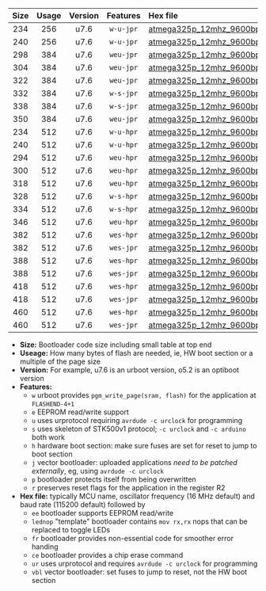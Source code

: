 |Size|Usage|Version|Features|Hex file|
|:-:|:-:|:-:|:-:|:--|
|234|256|u7.6|`w-u-jpr`|[atmega325p_12mhz_9600bps_ur_vbl.hex](https://raw.githubusercontent.com/stefanrueger/urboot/main/atmega325p_12mhz_9600bps_ur_vbl.hex)|
|240|256|u7.6|`w-u-jpr`|[atmega325p_12mhz_9600bps_lednop_ur_vbl.hex](https://raw.githubusercontent.com/stefanrueger/urboot/main/atmega325p_12mhz_9600bps_lednop_ur_vbl.hex)|
|298|384|u7.6|`weu-jpr`|[atmega325p_12mhz_9600bps_ee_ur_vbl.hex](https://raw.githubusercontent.com/stefanrueger/urboot/main/atmega325p_12mhz_9600bps_ee_ur_vbl.hex)|
|304|384|u7.6|`weu-jpr`|[atmega325p_12mhz_9600bps_ee_lednop_ur_vbl.hex](https://raw.githubusercontent.com/stefanrueger/urboot/main/atmega325p_12mhz_9600bps_ee_lednop_ur_vbl.hex)|
|322|384|u7.6|`weu-jpr`|[atmega325p_12mhz_9600bps_ee_lednop_fr_ur_vbl.hex](https://raw.githubusercontent.com/stefanrueger/urboot/main/atmega325p_12mhz_9600bps_ee_lednop_fr_ur_vbl.hex)|
|332|384|u7.6|`w-s-jpr`|[atmega325p_12mhz_9600bps_vbl.hex](https://raw.githubusercontent.com/stefanrueger/urboot/main/atmega325p_12mhz_9600bps_vbl.hex)|
|338|384|u7.6|`w-s-jpr`|[atmega325p_12mhz_9600bps_lednop_vbl.hex](https://raw.githubusercontent.com/stefanrueger/urboot/main/atmega325p_12mhz_9600bps_lednop_vbl.hex)|
|350|384|u7.6|`weu-jpr`|[atmega325p_12mhz_9600bps_ee_lednop_fr_ce_ur_vbl.hex](https://raw.githubusercontent.com/stefanrueger/urboot/main/atmega325p_12mhz_9600bps_ee_lednop_fr_ce_ur_vbl.hex)|
|234|512|u7.6|`w-u-hpr`|[atmega325p_12mhz_9600bps_ur.hex](https://raw.githubusercontent.com/stefanrueger/urboot/main/atmega325p_12mhz_9600bps_ur.hex)|
|240|512|u7.6|`w-u-hpr`|[atmega325p_12mhz_9600bps_lednop_ur.hex](https://raw.githubusercontent.com/stefanrueger/urboot/main/atmega325p_12mhz_9600bps_lednop_ur.hex)|
|294|512|u7.6|`weu-hpr`|[atmega325p_12mhz_9600bps_ee_ur.hex](https://raw.githubusercontent.com/stefanrueger/urboot/main/atmega325p_12mhz_9600bps_ee_ur.hex)|
|300|512|u7.6|`weu-hpr`|[atmega325p_12mhz_9600bps_ee_lednop_ur.hex](https://raw.githubusercontent.com/stefanrueger/urboot/main/atmega325p_12mhz_9600bps_ee_lednop_ur.hex)|
|318|512|u7.6|`weu-hpr`|[atmega325p_12mhz_9600bps_ee_lednop_fr_ur.hex](https://raw.githubusercontent.com/stefanrueger/urboot/main/atmega325p_12mhz_9600bps_ee_lednop_fr_ur.hex)|
|328|512|u7.6|`w-s-hpr`|[atmega325p_12mhz_9600bps.hex](https://raw.githubusercontent.com/stefanrueger/urboot/main/atmega325p_12mhz_9600bps.hex)|
|334|512|u7.6|`w-s-hpr`|[atmega325p_12mhz_9600bps_lednop.hex](https://raw.githubusercontent.com/stefanrueger/urboot/main/atmega325p_12mhz_9600bps_lednop.hex)|
|346|512|u7.6|`weu-hpr`|[atmega325p_12mhz_9600bps_ee_lednop_fr_ce_ur.hex](https://raw.githubusercontent.com/stefanrueger/urboot/main/atmega325p_12mhz_9600bps_ee_lednop_fr_ce_ur.hex)|
|382|512|u7.6|`wes-hpr`|[atmega325p_12mhz_9600bps_ee.hex](https://raw.githubusercontent.com/stefanrueger/urboot/main/atmega325p_12mhz_9600bps_ee.hex)|
|382|512|u7.6|`wes-jpr`|[atmega325p_12mhz_9600bps_ee_vbl.hex](https://raw.githubusercontent.com/stefanrueger/urboot/main/atmega325p_12mhz_9600bps_ee_vbl.hex)|
|388|512|u7.6|`wes-hpr`|[atmega325p_12mhz_9600bps_ee_lednop.hex](https://raw.githubusercontent.com/stefanrueger/urboot/main/atmega325p_12mhz_9600bps_ee_lednop.hex)|
|388|512|u7.6|`wes-jpr`|[atmega325p_12mhz_9600bps_ee_lednop_vbl.hex](https://raw.githubusercontent.com/stefanrueger/urboot/main/atmega325p_12mhz_9600bps_ee_lednop_vbl.hex)|
|418|512|u7.6|`wes-hpr`|[atmega325p_12mhz_9600bps_ee_lednop_fr.hex](https://raw.githubusercontent.com/stefanrueger/urboot/main/atmega325p_12mhz_9600bps_ee_lednop_fr.hex)|
|418|512|u7.6|`wes-jpr`|[atmega325p_12mhz_9600bps_ee_lednop_fr_vbl.hex](https://raw.githubusercontent.com/stefanrueger/urboot/main/atmega325p_12mhz_9600bps_ee_lednop_fr_vbl.hex)|
|460|512|u7.6|`wes-hpr`|[atmega325p_12mhz_9600bps_ee_lednop_fr_ce.hex](https://raw.githubusercontent.com/stefanrueger/urboot/main/atmega325p_12mhz_9600bps_ee_lednop_fr_ce.hex)|
|460|512|u7.6|`wes-jpr`|[atmega325p_12mhz_9600bps_ee_lednop_fr_ce_vbl.hex](https://raw.githubusercontent.com/stefanrueger/urboot/main/atmega325p_12mhz_9600bps_ee_lednop_fr_ce_vbl.hex)|

- **Size:** Bootloader code size including small table at top end
- **Useage:** How many bytes of flash are needed, ie, HW boot section or a multiple of the page size
- **Version:** For example, u7.6 is an urboot version, o5.2 is an optiboot version
- **Features:**
  + `w` urboot provides `pgm_write_page(sram, flash)` for the application at `FLASHEND-4+1`
  + `e` EEPROM read/write support
  + `u` uses urprotocol requiring `avrdude -c urclock` for programming
  + `s` uses skeleton of STK500v1 protocol; `-c urclock` and `-c arduino` both work
  + `h` hardware boot section: make sure fuses are set for reset to jump to boot section
  + `j` vector bootloader: uploaded applications *need to be patched externally*, eg, using `avrdude -c urclock`
  + `p` bootloader protects itself from being overwritten
  + `r` preserves reset flags for the application in the register R2
- **Hex file:** typically MCU name, oscillator frequency (16 MHz default) and baud rate (115200 default) followed by
  + `ee` bootloader supports EEPROM read/write
  + `lednop` "template" bootloader contains `mov rx,rx` nops that can be replaced to toggle LEDs
  + `fr` bootloader provides non-essential code for smoother error handing
  + `ce` bootloader provides a chip erase command
  + `ur` uses urprotocol and requires `avrdude -c urclock` for programming
  + `vbl` vector bootloader: set fuses to jump to reset, not the HW boot section
